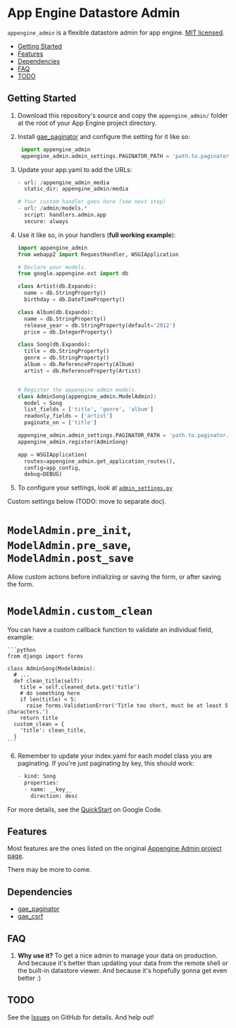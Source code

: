 # App Engine Datastore Admin

`appengine_admin` is a flexible datastore admin for app engine. [MIT licensed](http://en.wikipedia.org/wiki/MIT_License).

* <a href="#start">Getting Started</a>
* <a href="#features">Features</a>
* <a href="#dependencies">Dependencies</a>
* <a href="#faq">FAQ</a>
* <a href="#todo">TODO</a>

## <span name="start">Getting Started</span>

1. Download this repository's source and copy the `appengine_admin/` folder at the root of your App Engine project directory.

2. Install [gae_paginator](https://github.com/humble/gae_paginator) and configure the setting for it like so:

   ```python
    import appengine_admin
    appengine_admin.admin_settings.PAGINATOR_PATH = 'path.to.paginator.Paginator'
    ```

3. Update your app.yaml to add the URLs:

    ```python
    - url: /appengine_admin_media
      static_dir: appengine_admin/media

    # Your custom handler goes here (see next step)
    - url: /admin/models.*
      script: handlers.admin.app
      secure: always
    ```

4. Use it like so, in your handlers (__full working example__):

    ```python
    import appengine_admin
    from webapp2 import RequestHandler, WSGIApplication

    # Declare your models.
    from google.appengine.ext import db

    class Artist(db.Expando):
      name = db.StringProperty()
      birthday = db.DateTimeProperty()

    class Album(db.Expando):
      name = db.StringProperty()
      release_year = db.StringProperty(default='2012')
      price = db.IntegerProperty()

    class Song(db.Expando):
      title = db.StringProperty()
      genre = db.StringProperty()
      album = db.ReferenceProperty(Album)
      artist = db.ReferenceProperty(Artist)


    # Register the appengine admin models.
    class AdminSong(appengine_admin.ModelAdmin):
      model = Song
      list_fields = ['title', 'genre', 'album']
      readonly_fields = ['artist']
      paginate_on = ['title']

    appengine_admin.admin_settings.PAGINATOR_PATH = 'path.to.paginator.Paginator'
    appengine_admin.register(AdminSong)

    app = WSGIApplication(
      routes=appengine_admin.get_application_routes(),
      config=app_config,
      debug=DEBUG)
    ```

5. To configure your settings, look at [`admin_settings.py`](https://github.com/humble/appengine-admin/blob/master/admin_settings.py)

Custom settings below (TODO: move to separate doc).

``ModelAdmin.pre_init``, ``ModelAdmin.pre_save``, ``ModelAdmin.post_save``
==========================================================================

Allow custom actions before initializing or saving the form, or after saving the form.

``ModelAdmin.custom_clean``
===========================

You can have a custom callback function to validate an individual field, example:

    ```python
    from django import forms

    class AdminSong(ModelAdmin):
      # ...
      def clean_title(self):
        title = self.cleaned_data.get('title')
        # do something here
        if len(title) < 5:
          raise forms.ValidationError('Title too short, must be at least 5 characters.')
        return title
      custom_clean = {
        'title': clean_title,
      }
    ```

6. Remember to update your index.yaml for each model class you are paginating. If you're just paginating by key, this should work:

    ```python
    - kind: Song
      properties:
      - name: __key__
        direction: desc
    ```

For more details, see the [QuickStart](http://code.google.com/p/appengine-admin/wiki/QuickStart) on Google Code.

## <span name="features">Features</span>

Most features are the ones listed on the original [Appengine Admin project page](http://code.google.com/p/appengine-admin/wiki/Features).

There may be more to come.

## <span name="dependencies">Dependencies</span>

* [gae_paginator](https://github.com/humble/gae_paginator)
* [gae_csrf](https://github.com/humble/gae_csrf)

## <span name="faq">FAQ</span>

1. __Why use it?__
   To get a nice admin to manage your data on production. And because it's better than updating your data from the remote shell or the built-in datastore viewer. And because it's hopefully gonna get even better :)

## <span name="todo">TODO</span>

See the [Issues](https://github.com/humble/appengine-admin/issues) on GitHub for details. And help out!
